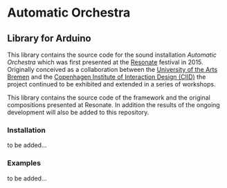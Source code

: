 # Automatic Orchestra

## Library for Arduino

This library contains the source code for the sound installation *Automatic Orchestra* which was first presented at the [Resonate](http://resonate.io/) festival in 2015. Originally conceived as a collaboration between the [University of the Arts Bremen](http://www.hfk-bremen.de/en) and the [Copenhagen Institute of Interaction Design (CIID)](http://ciid.dk/) the project continued to be exhibited and extended in a series of workshops.

This library contains the source code of the framework and the original compositions presented at Resonate. In addition the results of the ongoing development will also be added to this repository.

### Installation

to be added...

### Examples

to be added...
